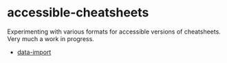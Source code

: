 # accessible-cheatsheets

Experimenting with various formats for accessible versions of cheatsheets. Very much a work in progress.

- [data-import]()
